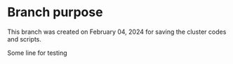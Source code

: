 # Branch purpose
This branch was created on February 04, 2024 for saving the cluster codes and scripts.

Some line for testing